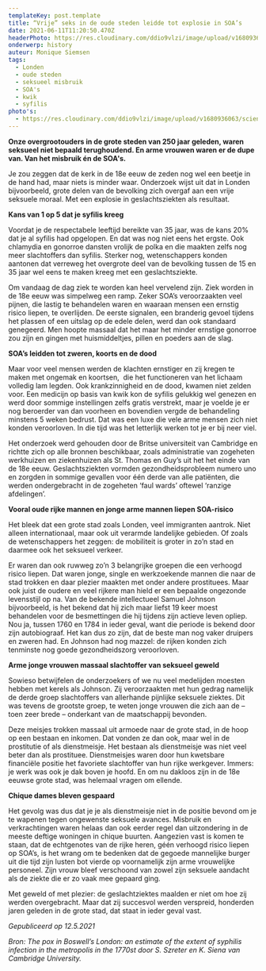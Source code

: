 ```yaml
---
templateKey: post.template
title: “Vrije” seks in de oude steden leidde tot explosie in SOA’s
date: 2021-06-11T11:20:50.470Z
headerPhoto: https://res.cloudinary.com/ddio9vlzi/image/upload/v1680936063/sciencegeek/posts/londen-tekening-big-ben.jpg
onderwerp: history
auteur: Monique Siemsen
tags:
  - Londen
  - oude steden
  - seksueel misbruik
  - SOA's
  - kwik
  - syfilis
photo's:
  - https://res.cloudinary.com/ddio9vlzi/image/upload/v1680936063/sciencegeek/posts/schilderij-samuel-johnson-jpg
---
```


**Onze overgrootouders in de grote steden van 250 jaar geleden, waren seksueel niet bepaald terughoudend. En arme vrouwen waren er de dupe van. Van het misbruik én de SOA's.**

Je zou zeggen dat de kerk in de 18e eeuw de zeden nog wel een beetje in de hand had, maar niets is minder waar. Onderzoek wijst uit dat in Londen bijvoorbeeld, grote delen van de bevolking zich overgaf aan een vrije seksuele moraal. Met een explosie in geslachtsziekten als resultaat.

**Kans van 1 op 5 dat je syfilis kreeg**

Voordat je de respectabele leeftijd bereikte van 35 jaar, was de kans 20% dat je al syfilis had opgelopen. En dat was nog niet eens het ergste. Ook chlamydia en gonorroe dansten vrolijk de polka en die maakten zelfs nog meer slachtoffers dan syfilis. Sterker nog, wetenschappers konden aantonen dat verreweg het overgrote deel van de bevolking tussen de 15 en 35 jaar wel eens te maken kreeg met een geslachtsziekte.

Om vandaag de dag ziek te worden kan heel vervelend zijn. Ziek worden in de 18e eeuw was simpelweg een ramp. Zeker SOA’s veroorzaakten veel pijnen, die lastig te behandelen waren en waaraan mensen een ernstig risico liepen, te overlijden. De eerste signalen, een branderig gevoel tijdens het plassen of een uitslag op de edele delen, werd dan ook standaard genegeerd. Men hoopte massaal dat het maar het minder ernstige gonorroe zou zijn en gingen met huismiddeltjes, pillen en poeders aan de slag.

**SOA’s leidden tot zweren, koorts en de dood**

Maar voor veel mensen werden de klachten ernstiger en zij kregen te maken met ongemak en koortsen,  die het functioneren van het lichaam volledig lam legden. Ook krankzinnigheid en de dood, kwamen niet zelden voor. Een medicijn op basis van kwik kon de syfilis gelukkig wel genezen en werd door sommige instellingen zelfs gratis verstrekt, maar je voelde je er nog beroerder van dan voorheen en bovendien vergde de behandeling minstens 5 weken bedrust. Dat was een luxe die vele arme mensen zich niet konden veroorloven. In die tijd was het letterlijk werken tot je er bij neer viel.

Het onderzoek werd gehouden door de Britse universiteit van Cambridge en richtte zich op alle bronnen beschikbaar, zoals administratie van zogeheten werkhuizen en ziekenhuizen als St. Thomas en Guy’s uit het het einde van de 18e eeuw. Geslachtsziekten vormden gezondheidsprobleem numero uno en zorgden in sommige gevallen voor één derde van alle patiënten, die werden ondergebracht in de zogeheten ‘faul wards’ oftewel ‘ranzige afdelingen’.

**Vooral oude rijke mannen en jonge arme mannen liepen SOA-risico**

Het bleek dat een grote stad zoals Londen, veel immigranten aantrok. Niet alleen internationaal, maar ook uit verarmde landelijke gebieden. Of zoals de wetenschappers het zeggen: de mobiliteit is groter in zo’n stad en daarmee ook het seksueel verkeer.

Er waren dan ook ruwweg zo’n 3 belangrijke groepen die een verhoogd risico liepen. Dat waren jonge, single en werkzoekende mannen die naar de stad trokken en daar plezier maakten met onder andere prostituees. Maar ook juist de oudere en veel rijkere man hield er een bepaalde ongezonde levensstijl op na. Van de bekende intellectueel Samuel Johnson bijvoorbeeld, is het bekend dat hij zich maar liefst 19 keer moest behandelen voor de besmettingen die hij tijdens zijn actieve leven opliep. Nou ja, tussen 1760 en 1784 in ieder geval, want die periode is bekend door zijn autobiograaf. Het kan dus zo zijn, dat de beste man nog vaker druipers en zweren had. En Johnson had nog mazzel: de rijken konden zich tenminste nog goede gezondheidszorg veroorloven.

**Arme jonge vrouwen massaal slachtoffer van seksueel geweld**

Sowieso betwijfelen de onderzoekers of we nu veel medelijden moesten hebben met kerels als Johnson. Zij veroorzaakten met hun gedrag namelijk de derde groep slachtoffers van allerhande pijnlijke seksuele ziektes. Dit was tevens de grootste groep, te weten jonge vrouwen die zich aan de –  toen zeer brede – onderkant van de maatschappij bevonden.

Deze meisjes trokken massaal uit armoede naar de grote stad, in de hoop op een bestaan en inkomen. Dat vonden ze dan ook, maar wel in de prostitutie of als dienstmeisje. Het bestaan als dienstmeisje was niet veel beter dan als prostituee. Dienstmeisjes waren door hun kwetsbare financiële positie het favoriete slachtoffer van hun rijke werkgever. Immers: je werk was ook je dak boven je hoofd. En om nu dakloos zijn in de 18e eeuwse grote stad, was helemaal vragen om ellende.

**Chique dames bleven gespaard**

Het gevolg was dus dat je je als dienstmeisje niet in de positie bevond om je te wapenen tegen ongewenste seksuele avances. Misbruik en verkrachtingen waren helaas dan ook eerder regel dan uitzondering in de meeste deftige woningen in chique buurten. Aangezien vast is komen te staan, dat de echtgenotes van de rijke heren, géén verhoogd risico liepen op SOA’s, is het wrang om te bedenken dat de gegoede mannelijke burger uit die tijd zijn lusten bot vierde op voornamelijk zijn arme vrouwelijke personeel. Zijn vrouw bleef verschoond van zowel zijn seksuele aandacht als de ziekte die er zo vaak mee gepaard ging.

Met geweld of met plezier: de geslachtziektes maalden er niet om hoe zij werden overgebracht. Maar dat zij succesvol werden verspreid, honderden jaren geleden in de grote stad, dat staat in ieder geval vast.

_Gepubliceerd op 12.5.2021_

_Bron: The pox in Boswell’s London: an estimate of the extent of syphilis infection in the metropolis in the 1770st door S. Szreter en K. Siena van Cambridge University._
